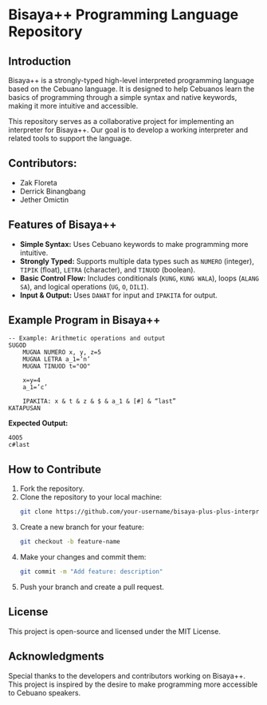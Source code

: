 # Bisaya++ Programming Language Repository

## Introduction

Bisaya++ is a strongly-typed high-level interpreted programming language based on the Cebuano language. It is designed to help Cebuanos learn the basics of programming through a simple syntax and native keywords, making it more intuitive and accessible.

This repository serves as a collaborative project for implementing an interpreter for Bisaya++. Our goal is to develop a working interpreter and related tools to support the language.

## Contributors:

- Zak Floreta
- Derrick Binangbang
- Jether Omictin

## Features of Bisaya++

- **Simple Syntax:** Uses Cebuano keywords to make programming more intuitive.
- **Strongly Typed:** Supports multiple data types such as `NUMERO` (integer), `TIPIK` (float), `LETRA` (character), and `TINUOD` (boolean).
- **Basic Control Flow:** Includes conditionals (`KUNG`, `KUNG WALA`), loops (`ALANG SA`), and logical operations (`UG`, `O`, `DILI`).
- **Input & Output:** Uses `DAWAT` for input and `IPAKITA` for output.

## Example Program in Bisaya++

```bisaya++
-- Example: Arithmetic operations and output
SUGOD
    MUGNA NUMERO x, y, z=5  
    MUGNA LETRA a_1=’n’  
    MUGNA TINUOD t="OO"  
    
    x=y=4
    a_1=’c’  
    
    IPAKITA: x & t & z & $ & a_1 & [#] & “last”
KATAPUSAN
```

**Expected Output:**

```
4OO5
c#last
```

##

## How to Contribute

1. Fork the repository.
2. Clone the repository to your local machine:
   ```sh
   git clone https://github.com/your-username/bisaya-plus-plus-interpreter.git
   ```
3. Create a new branch for your feature:
   ```sh
   git checkout -b feature-name
   ```
4. Make your changes and commit them:
   ```sh
   git commit -m "Add feature: description"
   ```
5. Push your branch and create a pull request.

## License

This project is open-source and licensed under the MIT License.

## Acknowledgments

Special thanks to the developers and contributors working on Bisaya++. This project is inspired by the desire to make programming more accessible to Cebuano speakers.

